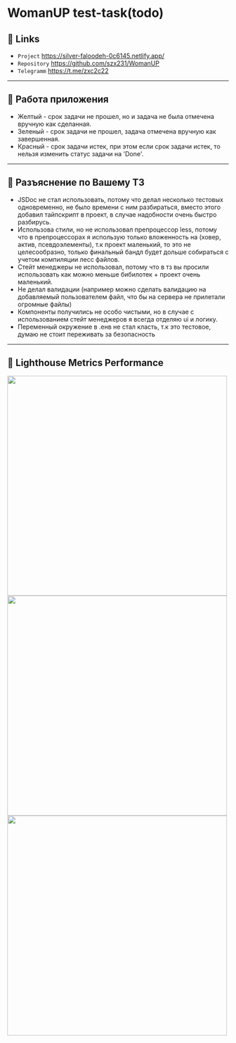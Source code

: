 
#  WomanUP test-task(todo)

## 🐧 Links
- `Project` https://silver-faloodeh-0c6145.netlify.app/
- `Repository` https://github.com/szx231/WomanUP
- `Telegramm` https://t.me/zxc2c22

---

## 🦄 Работа приложения
- Желтый - срок задачи не прошел, но и задача не была отмечена вручную как сделанная.
- Зеленый - срок задачи не прошел, задача отмечена вручную как завершенная.
- Красный - срок задачи истек, при этом если срок задачи истек, то нельзя изменить статус задачи на 'Done'.

---


## 🐼 Разъяснение по Вашему ТЗ

- JSDoc не стал использовать, потому что делал несколько тестовых одновременно, не было времени с ним разбираться, вместо этого добавил тайпскрипт в проект, в случае надобности очень быстро разбирусь.
- Использова стили, но не использовал препроцессор less, потому что в препроцессорах я использую только вложенность на (ховер, актив, псевдоэлементы), т.к проект маленький, то это не целесообразно, только финальный бандл будет дольше собираться с учетом компиляции лесс файлов.
- Стейт менеджеры не использовал, потому что в тз вы просили использовать как можно меньше бибилотек + проект очень маленький.
- Не делал валидации (например можно сделать валидацию на добавляемый пользователем файл, что бы на сервера не прилетали огромные файлы)
- Компоненты получились не особо чистыми, но в случае с использованием стейт менеджеров я всегда отделяю ui и логику.
- Переменный окружение в .енв не стал класть, т.к это тестовое, думаю не стоит переживать за безопасность
---

## 🐗 Lighthouse Metrics Performance
<img src="https://user-images.githubusercontent.com/82704685/203208879-25d10f5d-57af-40ba-b4d4-cdd6392abf40.png" width="500px" />
<img src="https://user-images.githubusercontent.com/82704685/203208937-8920b136-20e0-4e2c-b438-54b8da4132ab.png" width="500px" />
<img src="https://user-images.githubusercontent.com/82704685/203208999-fa996fe5-4d1c-4a65-b416-f32726bc7d4d.png" width="500px" />


